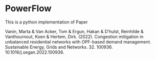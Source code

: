 # PowerFlow
This is a python implementation of Paper 

Vanin, Marta & Van Acker, Tom & Ergun, Hakan & D’hulst, Reinhilde & Vanthournout, Koen & Hertem, Dirk. (2022). Congestion mitigation in unbalanced residential networks with OPF-based demand management. Sustainable Energy, Grids and Networks. 32. 100936. 10.1016/j.segan.2022.100936. 
